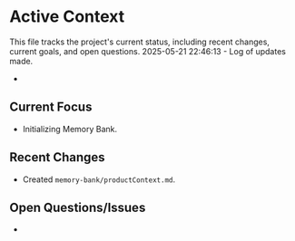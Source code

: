 # Active Context

This file tracks the project's current status, including recent changes, current goals, and open questions.
2025-05-21 22:46:13 - Log of updates made.

*

## Current Focus

*   Initializing Memory Bank.

## Recent Changes

*   Created `memory-bank/productContext.md`.

## Open Questions/Issues

*